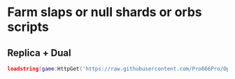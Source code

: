 # Farm slaps or null shards or orbs scripts

## Replica + Dual
```lua
loadstring(game:HttpGet('https://raw.githubusercontent.com/Pro666Pro/OpenSourceScripts/refs/heads/main/Gloves/ReplicaDual.luau'))()
```
